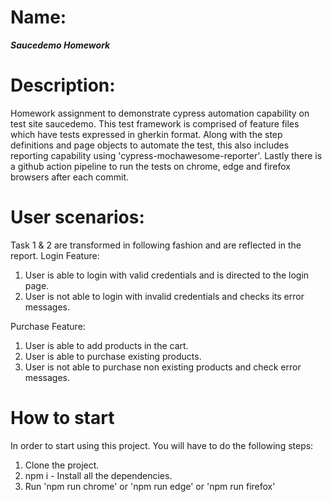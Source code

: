 # Name: 
***Saucedemo Homework***

# Description:
Homework assignment to demonstrate cypress automation capability on test site saucedemo.
This test framework is comprised of feature files which have tests expressed in gherkin format.
Along with the step definitions and page objects to automate the test, this also includes reporting capability using 'cypress-mochawesome-reporter'.
Lastly there is a github action pipeline to run the tests on chrome, edge and firefox browsers after each commit.

# User scenarios:
Task 1 & 2 are transformed in following fashion and are reflected in the report.
Login Feature:
1. User is able to login with valid credentials and is directed to the login page.
2. User is not able to login with invalid credentials and checks its error messages.

Purchase Feature:
1. User is able to add products in the cart.
2. User is able to purchase existing products.
3. User is not able to purchase non existing products and check error messages.

# How to start
In order to start using this project. You will have to do the following steps:
1. Clone the project.
2. npm i - Install all the dependencies.
3. Run 'npm run chrome' or 'npm run edge' or 'npm run firefox'